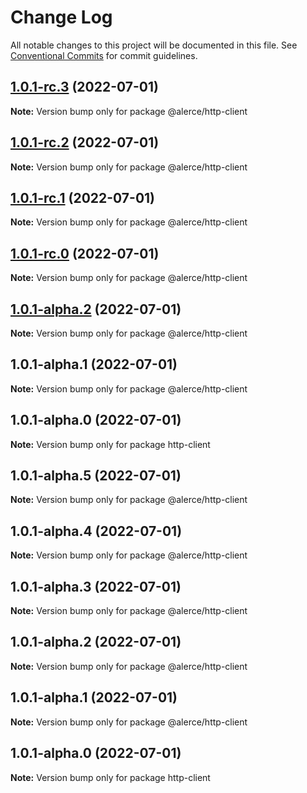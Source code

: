 # Change Log

All notable changes to this project will be documented in this file.
See [Conventional Commits](https://conventionalcommits.org) for commit guidelines.

## [1.0.1-rc.3](/compare/@alerce/http-client@1.0.1-rc.2...@alerce/http-client@1.0.1-rc.3) (2022-07-01)

**Note:** Version bump only for package @alerce/http-client





## [1.0.1-rc.2](/compare/@alerce/http-client@1.0.1-rc.1...@alerce/http-client@1.0.1-rc.2) (2022-07-01)

**Note:** Version bump only for package @alerce/http-client





## [1.0.1-rc.1](/compare/@alerce/http-client@1.0.1-rc.0...@alerce/http-client@1.0.1-rc.1) (2022-07-01)

**Note:** Version bump only for package @alerce/http-client





## [1.0.1-rc.0](https://github.com/dirodriguezm/http-client/compare/@alerce/http-client@1.0.1-alpha.2...@alerce/http-client@1.0.1-rc.0) (2022-07-01)

**Note:** Version bump only for package @alerce/http-client





## [1.0.1-alpha.2](https://github.com/dirodriguezm/http-client/compare/@alerce/http-client@1.0.1-alpha.1...@alerce/http-client@1.0.1-alpha.2) (2022-07-01)

**Note:** Version bump only for package @alerce/http-client





## 1.0.1-alpha.1 (2022-07-01)

**Note:** Version bump only for package @alerce/http-client





## 1.0.1-alpha.0 (2022-07-01)

**Note:** Version bump only for package http-client





## 1.0.1-alpha.5 (2022-07-01)

**Note:** Version bump only for package @alerce/http-client





## 1.0.1-alpha.4 (2022-07-01)

**Note:** Version bump only for package @alerce/http-client





## 1.0.1-alpha.3 (2022-07-01)

**Note:** Version bump only for package @alerce/http-client





## 1.0.1-alpha.2 (2022-07-01)

**Note:** Version bump only for package @alerce/http-client





## 1.0.1-alpha.1 (2022-07-01)

**Note:** Version bump only for package @alerce/http-client





## 1.0.1-alpha.0 (2022-07-01)

**Note:** Version bump only for package http-client
